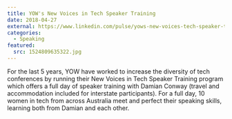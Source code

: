 ```yaml
---
title: YOW's New Voices in Tech Speaker Training
date: 2018-04-27
external: https://www.linkedin.com/pulse/yows-new-voices-tech-speaker-training-amy-kapernick/
categories:
  - Speaking
featured:
  src: 1524809635322.jpg
---
```

For the last 5 years, YOW have worked to increase the diversity of tech conferences by running their New Voices in Tech Speaker Training program which offers a full day of speaker training with Damian Conway (travel and accommodation included for interstate participants). For a full day, 10 women in tech from across Australia meet and perfect their speaking skills, learning both from Damian and each other.
